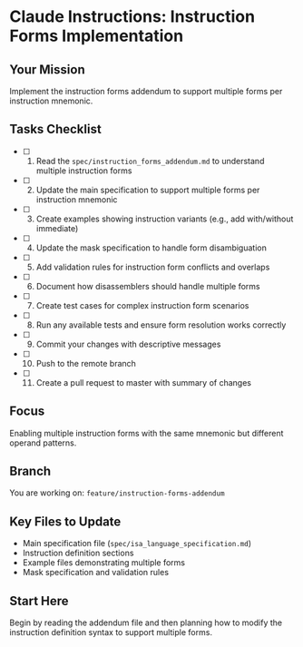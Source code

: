 # Claude Instructions: Instruction Forms Implementation

## Your Mission

Implement the instruction forms addendum to support multiple forms per instruction mnemonic.

## Tasks Checklist

- [ ] 1. Read the `spec/instruction_forms_addendum.md` to understand multiple instruction forms
- [ ] 2. Update the main specification to support multiple forms per instruction mnemonic
- [ ] 3. Create examples showing instruction variants (e.g., add with/without immediate)
- [ ] 4. Update the mask specification to handle form disambiguation
- [ ] 5. Add validation rules for instruction form conflicts and overlaps
- [ ] 6. Document how disassemblers should handle multiple forms
- [ ] 7. Create test cases for complex instruction form scenarios
- [ ] 8. Run any available tests and ensure form resolution works correctly
- [ ] 9. Commit your changes with descriptive messages
- [ ] 10. Push to the remote branch
- [ ] 11. Create a pull request to master with summary of changes

## Focus

Enabling multiple instruction forms with the same mnemonic but different operand patterns.

## Branch

You are working on: `feature/instruction-forms-addendum`

## Key Files to Update

- Main specification file (`spec/isa_language_specification.md`)
- Instruction definition sections
- Example files demonstrating multiple forms
- Mask specification and validation rules

## Start Here

Begin by reading the addendum file and then planning how to modify the instruction definition syntax to support multiple forms.
